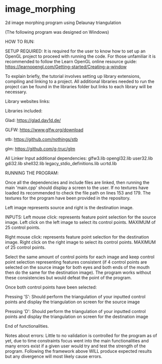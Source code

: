 # image_morphing
 2d image morphing program using Delaunay triangulation

(The following program was designed on Windows)

HOW TO RUN:

SETUP REQUIRED: 
It is required for the user to know how to set up an OpenGL project to proceed with running the code.
For those unfamiliar it is recommended to follow the Learn OpenGL online resource guide: 
https://learnopengl.com/Getting-started/Creating-a-window  

To explain briefly, the tutorial involves setting up library extensions, compiling and linking to a project.
All additional libraries needed to run the project can be found in the libraries folder but links to each library will be necessary. 

Library websites links:

Libraries included: 

Glad: https://glad.dav1d.de/

GLFW: https://www.glfw.org/download

stb: https://github.com/nothings/stb 

glm: https://github.com/g-truc/glm


All Linker Input additional dependencies:
glfw3.lib
opengl32.lib
user32.lib
gdi32.lib
shell32.lib
legacy_stdio_definitions.lib
ucrtd.lib



RUNNING THE PROGRAM:

Once all the dependencies and include files are linked, then running the main 'main.cpp' should display a screen to the user. If no textures have loaded its recommended to check the file path on lines 153 and 179. The textures for the program have been provided in the repository. 

Left image represents source and right is the destination image.

INPUTS:
Left mouse click: represents feature point selection for the source image. Left click on the left image to select its control points. MAXIMUM of 25 control points.
 
Right mouse click: represents feature point selection for the destination image. Right click on the right image to select its control points. MAXIMUM of 25 control points.

Select the same amount of control points for each image and keep control point selection representing features consistent (if 4 control points are selected on the source image for both eyes and both ends of the mouth then do the same for the destination image). The program works without these consistencies but would defeat the point of the program.  

Once both control points have been selected:

Pressing 'S': Should perform the triangulation  of your inputted control points and display the triangulation on screen for the source image 

Pressing 'D': Should perform the triangulation of your inputted control points and display the triangulation on screen for the destination image

End of functionalities. 

Notes about errors: Little to no validation is controlled for the program as of yet, due to time constraints focus went into the main functionalities and many errors exist if a given user would try and test the strength of the program. Following the framework above WILL produce expected results but any divergence will most likely cause errors.  


